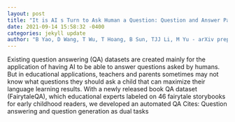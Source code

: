 ```yaml
--- 
layout: post 
title: "It is AI s Turn to Ask Human a Question: Question and Answer Pair Generation for Children Storybooks in FairytaleQA Dataset" 
date: 2021-09-14 15:58:32 -0400 
categories: jekyll update 
author: "B Yao, D Wang, T Wu, T Hoang, B Sun, TJJ Li, M Yu - arXiv preprint arXiv , 2021" 
--- 
```

Existing question answering (QA) datasets are created mainly for the application of having AI to be able to answer questions asked by humans. But in educational applications, teachers and parents sometimes may not know what questions they should ask a child that can maximize their language learning results. With a newly released book QA dataset (FairytaleQA), which educational experts labeled on 46 fairytale storybooks for early childhood readers, we developed an automated QA Cites: Question answering and question generation as dual tasks